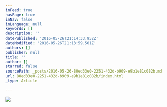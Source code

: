 ```yaml
---
inFeed: true
hasPage: true
inNav: false
inLanguage: null
keywords: []
description: ''
datePublished: '2016-05-26T21:14:33.952Z'
dateModified: '2016-05-26T21:13:59.501Z'
authors: []
publisher: null
title: ''
author: []
starred: false
sourcePath: _posts/2016-05-26-80ed33e0-2251-432d-b909-e9b1e81c082b.md
url: 80ed33e0-2251-432d-b909-e9b1e81c082b/index.html
_type: Article

---
```

![](https://the-grid-user-content.s3-us-west-2.amazonaws.com/4c5dab5b-2165-48b9-9b45-6e7ee9edd493.png)